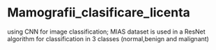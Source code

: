 # Mamografii_clasificare_licenta
using CNN for image classification; MIAS dataset is used in a ResNet algorithm for classification in 3 classes (normal,benign and malignant)
